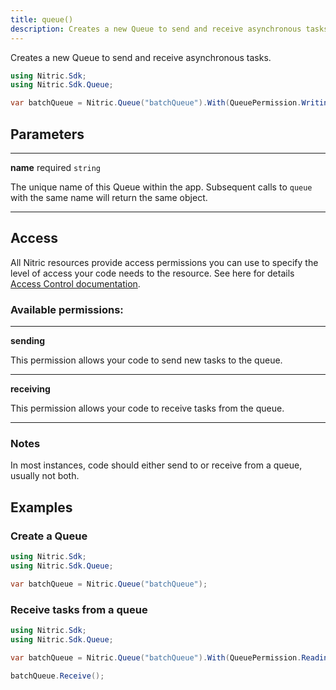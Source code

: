 ```yaml
---
title: queue()
description: Creates a new Queue to send and receive asynchronous tasks.
---
```


Creates a new Queue to send and receive asynchronous tasks.

```csharp
using Nitric.Sdk;
using Nitric.Sdk.Queue;

var batchQueue = Nitric.Queue("batchQueue").With(QueuePermission.Writing);
```

## Parameters

---

**name** required `string`

The unique name of this Queue within the app. Subsequent calls to `queue` with the same name will return the same object.

---

## Access

All Nitric resources provide access permissions you can use to specify the level of access your code needs to the resource. See here for details [Access Control documentation](../../../../access-control).

### Available permissions:

---

**sending**

This permission allows your code to send new tasks to the queue.

---

**receiving**

This permission allows your code to receive tasks from the queue.

---

### Notes

In most instances, code should either send to or receive from a queue, usually not both.

## Examples

### Create a Queue

```csharp
using Nitric.Sdk;
using Nitric.Sdk.Queue;

var batchQueue = Nitric.Queue("batchQueue");
```

### Receive tasks from a queue

```csharp
using Nitric.Sdk;
using Nitric.Sdk.Queue;

var batchQueue = Nitric.Queue("batchQueue").With(QueuePermission.Reading);

batchQueue.Receive();
```
